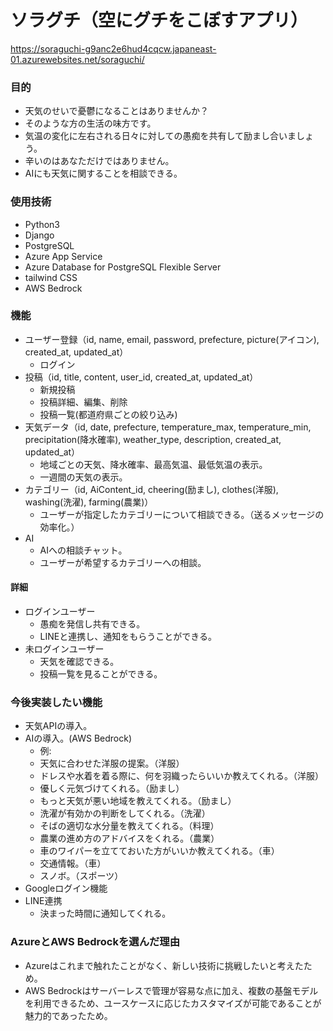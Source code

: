 # ソラグチ（空にグチをこぼすアプリ）
https://soraguchi-g9anc2e6hud4cqcw.japaneast-01.azurewebsites.net/soraguchi/

### 目的
- 天気のせいで憂鬱になることはありませんか？
- そのような方の生活の味方です。
- 気温の変化に左右される日々に対しての愚痴を共有して励まし合いましょう。
- 辛いのはあなただけではありません。
- AIにも天気に関することを相談できる。

### 使用技術
- Python3
- Django
- PostgreSQL
- Azure App Service
- Azure Database for PostgreSQL Flexible Server
- tailwind CSS
- AWS Bedrock

### 機能
- ユーザー登録（id, name, email, password, prefecture, picture(アイコン), created_at, updated_at）
  - ログイン
- 投稿（id, title, content, user_id, created_at, updated_at）
  - 新規投稿
  - 投稿詳細、編集、削除
  - 投稿一覧(都道府県ごとの絞り込み)
- 天気データ（id, date, prefecture, temperature_max, temperature_min,　precipitation(降水確率), weather_type, description, created_at, updated_at）
  - 地域ごとの天気、降水確率、最高気温、最低気温の表示。
  - 一週間の天気の表示。
- カテゴリー（id, AiContent_id, cheering(励まし), clothes(洋服), washing(洗濯), farming(農業)）
  - ユーザーが指定したカテゴリーについて相談できる。（送るメッセージの効率化。）
- AI
  - AIへの相談チャット。
  - ユーザーが希望するカテゴリーへの相談。

#### 詳細
- ログインユーザー
  - 愚痴を発信し共有できる。
  - LINEと連携し、通知をもらうことができる。
- 未ログインユーザー
  - 天気を確認できる。
  - 投稿一覧を見ることができる。

### 今後実装したい機能
- 天気APIの導入。
- AIの導入。(AWS Bedrock)
  - 例:
  - 天気に合わせた洋服の提案。（洋服）
  - ドレスや水着を着る際に、何を羽織ったらいいか教えてくれる。（洋服）
  - 優しく元気づけてくれる。（励まし）
  - もっと天気が悪い地域を教えてくれる。（励まし）
  - 洗濯が有効かの判断をしてくれる。（洗濯）
  - そばの適切な水分量を教えてくれる。（料理）
  - 農業の進め方のアドバイスをくれる。（農業）
  - 車のワイパーを立てておいた方がいいか教えてくれる。（車）
  - 交通情報。（車）
  - スノボ。（スポーツ）
- Googleログイン機能
- LINE連携
  - 決まった時間に通知してくれる。

### AzureとAWS Bedrockを選んだ理由
- Azureはこれまで触れたことがなく、新しい技術に挑戦したいと考えたため。
- AWS Bedrockはサーバーレスで管理が容易な点に加え、複数の基盤モデルを利用できるため、ユースケースに応じたカスタマイズが可能であることが魅力的であったため。


